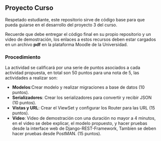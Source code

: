 ## Proyecto Curso

Respetado estudiante, este repositorio sirve de código base para que pueda guiarse en el desarrollo del proyecto 3 del curso. 

Recuerde que debe entregar el código final en su propio repositorio y un video de demostración, los enlaces a estos recursos deben estar cargados en un archivo **pdf** en la plataforma Moodle de la Universidad. 

### Procedimiento
La actividad se calificará por una serie de puntos asociados a cada actividad propuesta, en total son 50 puntos para una nota de 5, las actividades a realizar son: 

- **Modelos**:Crear modelo y realizar migraciones a base de datos  (10 puntos).
- **Serializadores**: Crear los serializadores para convertir y recibir JSON (10 puntos).
- **Vistas y URL**: Crear el ViewSet y configurar los Router para las URL (15 puntos).
- **Video**: Video de demostración con una duración no mayor a 4 minutos, en el video se debe explicar, el modelo propuesto, y hacer pruebas desde la interface web de Django-REST-Framework, Tambíen se deben hacer pruebas desde PostMAN. (15 puntos).